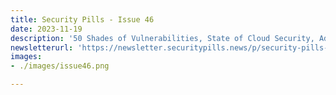 ```yaml
---
title: Security Pills - Issue 46
date: 2023-11-19
description: '50 Shades of Vulnerabilities, State of Cloud Security, Adversarial Attacks on LLMs'
newsletterurl: 'https://newsletter.securitypills.news/p/security-pills-issue-46'
images: 
- ./images/issue46.png

--- 
```

